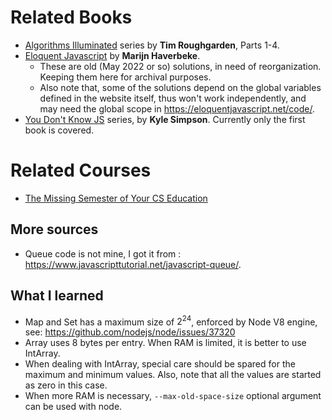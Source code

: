 # Related Books

- [Algorithms Illuminated](https://algorithmsilluminated.org/) series by **Tim Roughgarden**, Parts 1-4.
- [Eloquent Javascript](https://eloquentjavascript.net/) by **Marijn Haverbeke**.
    - These are old (May 2022 or so) solutions, in need of reorganization. Keeping them here for archival purposes.
    - Also note that, some of the solutions depend on the global variables defined in the website itself, thus won't work independently, and may need the global scope in https://eloquentjavascript.net/code/.
- [You Don't Know JS](https://github.com/getify/You-Dont-Know-JS) series, by **Kyle Simpson**. Currently only the first book is covered.

# Related Courses
- [The Missing Semester of Your CS Education](https://missing.csail.mit.edu/)

## More sources
- Queue code is not mine, I got it from : https://www.javascripttutorial.net/javascript-queue/.

## What I learned
- Map and Set has a maximum size of $2^{24}$, enforced by Node V8 engine, see: https://github.com/nodejs/node/issues/37320
- Array uses 8 bytes per entry. When RAM is limited, it is better to use IntArray.
- When dealing with IntArray, special care should be spared for the maximum and minimum values. Also, note that all the values are started as zero in this case.
- When more RAM is necessary, ``--max-old-space-size`` optional argument can be used with node.
